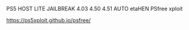 PS5 HOST LITE JAILBREAK 4.03 4.50 4.51 AUTO etaHEN PSfree xploit 

https://ps5xploit.github.io/psfree/
 
